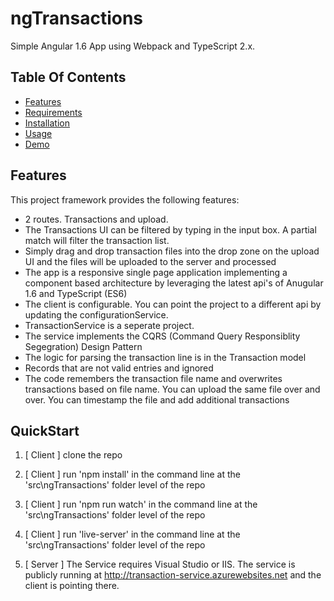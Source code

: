 # ngTransactions

Simple Angular 1.6 App using Webpack and TypeScript 2.x.

## Table Of Contents
- [Features](#Features)
- [Requirements](#Requirements)
- [Installation](#Installation)
- [Usage](#Usage)
- [Demo](#Demo)

## Features

This project framework provides the following features:
- 2 routes. Transactions and upload.
- The Transactions UI can be filtered by typing in the input box. A partial match will filter the transaction list.
- Simply drag and drop transaction files into the drop zone on the upload UI and the files will be uploaded to the server and processed
- The app is a responsive single page application implementing a component based architecture by leveraging the latest api's of Anugular 1.6 and TypeScript (ES6)
- The client is configurable. You can point the project to a different api by updating the configurationService.
- TransactionService is a seperate project.
- The service implements the CQRS (Command Query Responsiblity Segegration) Design Pattern
- The logic for parsing the transaction line is in the Transaction model
- Records that are not valid entries and ignored
- The code remembers the transaction file name and overwrites transactions based on file name. You can upload the same file over and over. You can timestamp the file and add additional transactions

## QuickStart
1. [ Client ] clone the repo
2. [ Client ] run 'npm install' in the command line at the 'src\ngTransactions' folder level of the repo
3. [ Client ] run 'npm run watch' in the command line at the 'src\ngTransactions' folder level of the repo
4. [ Client ] run 'live-server' in the command line at the 'src\ngTransactions' folder level of the repo

1. [ Server ] The Service requires Visual Studio or IIS. The service is publicly running at http://transaction-service.azurewebsites.net and the client is pointing there. 


